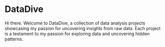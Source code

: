 # DataDive

Hi there.
Welcome to DataDive, a collection of data analysis projects showcasing my passion for uncovering insights from raw data. Each project is a testament to my passion for exploring data and uncovering hidden patterns.
